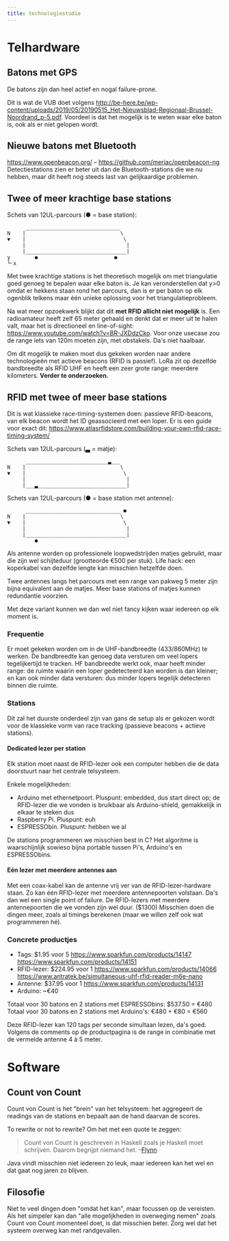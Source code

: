 ```yaml
---
title: technologiestudie
---
```


# Telhardware

## Batons met GPS
De batons zijn dan heel actief en nogal failure-prone.

Dit is wat de VUB doet volgens http://be-here.be/wp-content/uploads/2019/05/20190515_Het-Nieuwsblad-Regionaal-Brussel-Noordrand_p-5.pdf. Voordeel is dat het mogelijk is te weten waar elke baton is, ook als er niet gelopen wordt.

## Nieuwe batons met Bluetooth
https://www.openbeacon.org/ – https://github.com/meriac/openbeacon-ng
Detectiestations zien er beter uit dan de Bluetooth-stations die we nu hebben, maar dit heeft nog steeds last van gelijkaardige problemen.

## Twee of meer krachtige base stations
Schets van 12UL-parcours (● = base station):
```
      _______________________________
N    |                               \
▼    |                                \
     |                                 |
     |_________________________________|
y        ●                         ●
└╴x
```

Met twee krachtige stations is het theoretisch mogelijk om met triangulatie goed genoeg te bepalen waar elke baton is. Je kan veronderstellen dat y>0 omdat er hekkens staan rond het parcours, dan is er per baton op elk ogenblik telkens maar één unieke oplossing voor het triangulatieprobleem.

Na wat meer opzoekwerk blijkt dat dit **met RFID allicht niet mogelijk** is. Een radioamateur heeft zelf 65 meter gehaald en denkt dat er meer uit te halen valt, maar het is directioneel en line-of-sight: https://www.youtube.com/watch?v=BR-JXDdzCko. Voor onze usecase zou de range iets van 120m moeten zijn, met obstakels. Da's niet haalbaar.

Om dit mogelijk te maken moet dus gekeken worden naar andere technologieën met actieve beacons (RFID is passief). LoRa zit op dezelfde bandbreedte als RFID UHF en heeft een zeer grote range: meerdere kilometers. **Verder te onderzoeken.**

## RFID met twee of meer base stations
Dit is wat klassieke race-timing-systemen doen: passieve RFID-beacons, van elk beacon wordt het ID geassocieerd met een loper. Er is een guide voor exact dit: https://www.atlasrfidstore.com/building-your-own-rfid-race-timing-system/

Schets van 12UL-parcours (▃ = matje):
```
      ___________________________▃___
N    |                               \
▼    |                                \
     |                                 |
     |___▃_____________________________|
```

Schets van 12UL-parcours (● = base station met antenne):
```
      _______________________________ ●
N    |                               \
▼    |                                \
     |                                 |
     |_________________________________|
         ●
```

Als antenne worden op professionele loopwedstrijden matjes gebruikt, maar die zijn wel schijteduur (grootteorde €500 per stuk). Life hack: een koperkabel van dezelfde lengte kan misschien hetzelfde doen.

Twee antennes langs het parcours met een range van pakweg 5 meter zijn bijna equivalent aan de matjes. Meer base stations of matjes kunnen redundantie voorzien.

Met deze variant kunnen we dan wel niet fancy kijken waar iedereen op elk moment is.

### Frequentie
Er moet gekeken worden om in de UHF-bandbreedte (433/860MHz) te werken. De bandbreedte kan genoeg data versturen om veel lopers tegelijkertijd te tracken. HF bandbreedte werkt ook, maar heeft minder range: de ruimte waarin een loper gedetecteerd kan worden is dan kleiner; en kan ook minder data versturen: dus minder lopers tegelijk detecteren binnen die ruimte.

### Stations
Dit zal het duurste onderdeel zijn van gans de setup als er gekozen wordt voor de klassieke vorm van race tracking (passieve beacons + actieve stations).

#### Dedicated lezer per station
Elk station moet naast de RFID-lezer ook een computer hebben die de data doorstuurt naar het centrale telsysteem.

Enkele mogelijkheden:

* Arduino met ethernetpoort. Pluspunt: embedded, dus start direct op; de RFID-lezer die we vonden is bruikbaar als Arduino-shield, gemakkelijk in elkaar te steken dus
* Raspberry Pi. Pluspunt: euh
* ESPRESSObin. Pluspunt: hebben we al

De stations programmeren we misschien best in C? Het algoritme is waarschijnlijk sowieso bijna portable tussen Pi's, Arduino's en ESPRESSObins.

#### Eén lezer met meerdere antennes aan
Met een coax-kabel kan de antenne vrij ver van de RFID-lezer-hardware staan. Zo kan één RFID-lezer met meerdere antennepoorten volstaan. Da's dan wel een single point of failure. De RFID-lezers met meerdere antennepoorten die we vonden zijn wel duur. ($1300) Misschien doen die dingen meer, zoals al timings berekenen (maar we willen zelf ook wat programmeren hé).

### Concrete productjes

* Tags:         $1.95 voor 5 https://www.sparkfun.com/products/14147 https://www.sparkfun.com/products/14151
* RFID-lezer: $224.95 voor 1 https://www.sparkfun.com/products/14066 https://www.antratek.be/simultaneous-uhf-rfid-reader-m6e-nano
* Antenne:     $37.95 voor 1 https://www.sparkfun.com/products/14131
* Arduino:    ~€40

Totaal voor 30 batons en 2 stations met ESPRESSObins: $537.50 = €480
Totaal voor 30 batons en 2 stations met Arduino's: €480 + €80 = €560

Deze RFID-lezer kan 120 tags per seconde simultaan lezen, da's goed. Volgens de comments op de productpagina is de range in combinatie met de vermelde antenne 4 à 5 meter.

# Software

## Count von Count
Count von Count is het "brein" van het telsysteem: het aggregeert de readings van de stations en bepaalt aan de hand daarvan de scores.

To rewrite or not to rewrite? Om het met een quote te zeggen:

> Count von Count is geschreven in Haskell zoals je Haskell moet schrijven. Daarom begrijpt niemand het.
> –[Flynn](https://mattermore.zeus.gent/quotes.html#2019-08-08_22:07:43)

Java vindt misschien niet iedereen zo leuk, maar iedereen kan het wel en dat gaat nog jaren zo blijven.

## Filosofie
Niet te veel dingen doen "omdat het kan", maar focussen op de vereisten. Als het simpeler kan dan "alle mogelijkheden in overweging nemen" zoals Count von Count momenteel doet, is dat misschien beter. Zorg wel dat het systeem overweg kan met randgevallen.
